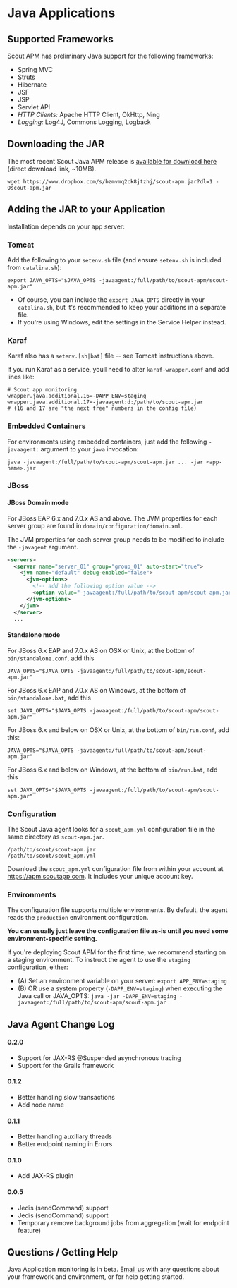 # Java Applications

## Supported Frameworks

Scout APM has preliminary Java support for the following frameworks:

* Spring MVC
* Struts
* Hibernate
* JSF
* JSP
* Servlet API
* _HTTP Clients:_ Apache HTTP Client, OkHttp, Ning
* _Logging:_ Log4J, Commons Logging, Logback



## Downloading the JAR

The most recent Scout Java APM release is [available for download here](https://www.dropbox.com/s/bzmvmq2ck8jtzhj/scout-apm.jar?dl=1) (direct download link, ~10MB).


```terminal  
wget https://www.dropbox.com/s/bzmvmq2ck8jtzhj/scout-apm.jar?dl=1 -Oscout-apm.jar
```

## Adding the JAR to your Application

Installation depends on your app server:

### Tomcat

Add the following to your `setenv.sh` file (and ensure `setenv.sh` is included from `catalina.sh`):

```terminal
export JAVA_OPTS="$JAVA_OPTS -javaagent:/full/path/to/scout-apm/scout-apm.jar"
```

* Of course, you can include the `export JAVA_OPTS` directly in your `catalina.sh`, but it's recommended to keep your additions in a separate file.  
* If you're using Windows, edit the settings in the Service Helper instead.

### Karaf

Karaf also has a `setenv.[sh|bat]` file -- see Tomcat instructions above.

If you run Karaf as a service, youll need to alter `karaf-wrapper.conf` and add lines like:

```terminal   
# Scout app monitoring
wrapper.java.additional.16=-DAPP_ENV=staging
wrapper.java.additional.17=-javaagent:d:/path/to/scout-apm.jar
# (16 and 17 are "the next free" numbers in the config file)
```

### Embedded Containers

For environments using embedded containers, just add the following `-javaagent:` argument to your `java` invocation:

```terminal
java -javaagent:/full/path/to/scout-apm/scout-apm.jar ... -jar <app-name>.jar
```

### JBoss

#### JBoss Domain mode

For JBoss EAP 6.x and 7.0.x AS and above. The JVM properties for each server group are found in `domain/configuration/domain.xml`.

The JVM properties for each server group needs to be modified to include the `-javagent` argument.

```xml
<servers>
  <server name="server_01" group="group_01" auto-start="true">
    <jvm name="default" debug-enabled="false">
      <jvm-options>
        <!-- add the following option value -->
        <option value="-javaagent:/full/path/to/scout-apm/scout-apm.jar" />
      </jvm-options>
    </jvm>
  </server>
  ...
```

#### Standalone mode

For JBoss 6.x EAP and 7.0.x AS on OSX or Unix, at the bottom of `bin/standalone.conf`, add this

```terminal
JAVA_OPTS="$JAVA_OPTS -javaagent:/full/path/to/scout-apm/scout-apm.jar"
```

For JBoss 6.x EAP and 7.0.x AS on Windows, at the bottom of `bin/standalone.bat`, add this

```terminal
set JAVA_OPTS="$JAVA_OPTS -javaagent:/full/path/to/scout-apm/scout-apm.jar"
```

For JBoss 6.x and below on OSX or Unix, at the bottom of `bin/run.conf`, add this:

```terminal
JAVA_OPTS="$JAVA_OPTS -javaagent:/full/path/to/scout-apm/scout-apm.jar"
```

For JBoss 6.x and below on Windows, at the bottom of `bin/run.bat`, add this

```terminal
set JAVA_OPTS="$JAVA_OPTS -javaagent:/full/path/to/scout-apm/scout-apm.jar"
```

### Configuration

The Scout Java agent looks for a `scout_apm.yml` configuration file in the same directory as `scout-apm.jar`.

```terminal
/path/to/scout/scout-apm.jar
/path/to/scout/scout_apm.yml
```

Download the `scout_apm.yml` configuration file from within your account at https://apm.scoutapp.com. It includes your unique account key.

### Environments

The configuration file supports multiple environments. By default, the agent reads the `production` environment configuration.

**You can usually just leave the configuration file as-is until you need some environment-specific setting.**

If you're deploying Scout APM for the first time, we recommend starting on a staging environment. To instruct the agent to use the `staging` configuration, either:

* (A) Set an environment variable on your server: `export APP_ENV=staging`
* (B) OR use a system property (`-DAPP_ENV=staging`) when executing the Java call or JAVA_OPTS: `java -jar -DAPP_ENV=staging -javaagent:/full/path/to/scout-apm/scout-apm.jar`  

## Java Agent Change Log

#### 0.2.0
* Support for JAX-RS @Suspended asynchronous tracing
* Support for the Grails framework

#### 0.1.2
* Better handling slow transactions
* Add node name

#### 0.1.1
* Better handling auxiliary threads
* Better endpoint naming in Errors

#### 0.1.0
* Add JAX-RS plugin

#### 0.0.5
* Jedis (sendCommand) support
* Jedis (sendCommand) support
* Temporary remove background jobs from aggregation (wait for endpoint feature)

## Questions / Getting Help

Java Application monitoring is in beta. [Email us](mailto:support@scoutapp.com) with any questions about your framework and environment, or for help getting started.
